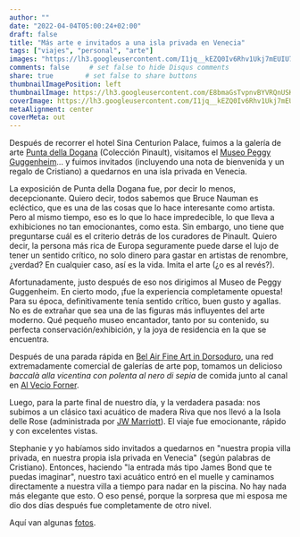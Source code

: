 ```yaml
---
author: ""
date: "2022-04-04T05:00:24+02:00"
draft: false
title: "Más arte e invitados a una isla privada en Venecia"
tags: ["viajes", "personal", "arte"]
images: "https://lh3.googleusercontent.com/I1jq__kEZQ0Iv6Rhv1Ukj7mEUIU7jeeaAr7Hn4vmq8WuFIO2eYrvdGD9PRG6ry8jMDOsGVMY4ck7_tzw2MVkEoH-IDCEhfdkFbZv1kaIM_79x1NiFuTxJAiD0Ax10P2uxA7d0f74uFw=w2400"
comments: false     # set false to hide Disqus comments
share: true        # set false to share buttons
thumbnailImagePosition: left
thumbnailImage: https://lh3.googleusercontent.com/E8bmaGsTvpnvBYVRQnUSK7cvWtxfFZTV8pTlJ4W__5oqcJxrDwXAmYyAb-IH_SXyRYyp4VwamAwW_mgFY9CnXhFx4AaRdD0teGYd3HnrzSUttcOn0XFuG16HxnA0tQJdvlLIgae4FFM=w2400
coverImage: https://lh3.googleusercontent.com/I1jq__kEZQ0Iv6Rhv1Ukj7mEUIU7jeeaAr7Hn4vmq8WuFIO2eYrvdGD9PRG6ry8jMDOsGVMY4ck7_tzw2MVkEoH-IDCEhfdkFbZv1kaIM_79x1NiFuTxJAiD0Ax10P2uxA7d0f74uFw=w2400
metaAlignment: center
coverMeta: out
---
```


Después de recorrer el hotel Sina Centurion Palace, fuimos a la galería de arte [Punta della Dogana](https://www.palazzograssi.it/en/about/sites/punta-della-dogana/) (Colección Pinault), visitamos el [Museo Peggy Guggenheim](https://www.guggenheim-venice.it/)... y fuimos invitados (incluyendo una nota de bienvenida y un regalo de Cristiano) a quedarnos en una isla privada en Venecia.

<!--more-->

La exposición de Punta della Dogana fue, por decir lo menos, decepcionante. Quiero decir, todos sabemos que Bruce Nauman es ecléctico, que es una de las cosas que lo hace interesante como artista. Pero al mismo tiempo, eso es lo que lo hace impredecible, lo que lleva a exhibiciones no tan emocionantes, como esta. Sin embargo, uno tiene que preguntarse cuál es el criterio detrás de los curadores de Pinault. Quiero decir, la persona más rica de Europa seguramente puede darse el lujo de tener un sentido crítico, no solo dinero para gastar en artistas de renombre, ¿verdad? En cualquier caso, así es la vida. Imita el arte (¿o es al revés?).

Afortunadamente, justo después de eso nos dirigimos al Museo de Peggy Guggenheim. En cierto modo, ¡fue la experiencia completamente opuesta! Para su época, definitivamente tenía sentido crítico, buen gusto y agallas. No es de extrañar que sea una de las figuras más influyentes del arte moderno. Qué pequeño museo encantador, tanto por su contenido, su perfecta conservación/exhibición, y la joya de residencia en la que se encuentra.

Después de una parada rápida en [Bel Air Fine Art in Dorsoduro](https://www.belairfineart.com/en/galleries/venise-dorsoduro/), una red extremadamente comercial de galerías de arte pop, tomamos un delicioso *baccalà alla vicentina con polenta al nero di sepia* de comida junto al canal en [Al Vecio Forner](https://www.facebook.com/pages/category/Italian-Restaurant/Al-Vecio-Forner-516124715076090/).

Luego, para la parte final de nuestro día, y la verdadera pasada: nos subimos a un clásico taxi acuático de madera Riva que nos llevó a la Isola delle Rose (administrada por [JW Marriott](https://www.marriott.com/en-us/hotels/vcejw-jw-marriott-venice-resort-and-spa/overview/)). El viaje fue emocionante, rápido y con excelentes vistas.

Stephanie y yo habíamos sido invitados a quedarnos en "nuestra propia villa privada, en nuestra propia isla privada en Venecia" (según palabras de Cristiano). Entonces, haciendo "la entrada más tipo James Bond que te puedas imaginar", nuestro taxi acuático entró en el muelle y caminamos directamente a nuestra villa a tiempo para nadar en la piscina. No hay nada más elegante que esto. O eso pensé, porque la sorpresa que mi esposa me dio dos días después fue completamente de otro nivel.

Aquí van algunas [fotos](https://photos.app.goo.gl/TTnvhMXKXcM6Ub626).
